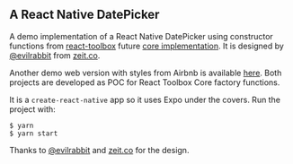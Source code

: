 ## A React Native DatePicker

A demo implementation of a React Native DatePicker using constructor functions from [react-toolbox](http://www.react-toolbox.com) future [core implementation](https://github.com/react-toolbox/react-toolbox/tree/agnostic-typescript). It is designed by [@evilrabbit](http://www.twitter.com/evilrabbit) from [zeit.co](http://www.zeit.co).

Another demo web version with styles from Airbnb is available [here](https://github.com/javivelasco/react-toolbox-airbnb). Both projects are developed as POC for React Toolbox Core factory functions.

It is a `create-react-native` app so it uses Expo under the covers. Run the project with:

```
$ yarn
$ yarn start
```

Thanks to [@evilrabbit](http://www.twitter.com/evilrabbit) and [zeit.co](http://www.zeit.co) for the design.
